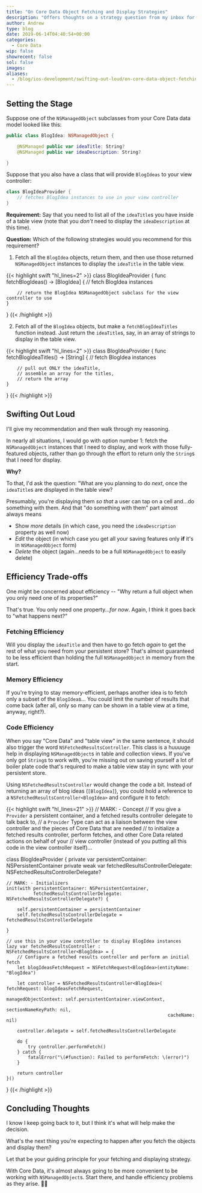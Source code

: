 ```yaml
---
title: "On Core Data Object Fetching and Display Strategies"
description: "Offers thoughts on a strategy question from my inbox for fetching Core Data objects and displaying them in a table view."
author: Andrew
type: blog
date: 2019-06-14T04:40:54+00:00
categories:
  - Core Data
wip: false
showrecent: false
sol: false
images:
aliases:
  - /blog/ios-development/swifting-out-loud/on-core-data-object-fetching-and-display-strategies/
---
```


## Setting the Stage
Suppose one of the `NSManagedObject` subclasses from your Core Data data model looked like this:

```swift
public class BlogIdea: NSManagedObject {

    @NSManaged public var ideaTitle: String?
    @NSManaged public var ideaDescription: String?

}
```

Suppose that you also have a class that will provide `BlogIdeas` to your view controller:

```swift
class BlogIdeaProvider {
    // fetches BlogIdea instances to use in your view controller
}
```

**Requirement:** Say that you need to list all of the `ideaTitle`s you have inside of a table view (note that you *don't* need to display the `ideaDescription` at this time).

**Question:**  Which of the following strategies would you recommend for this requirement?

1) Fetch all the `BlogIdea` objects, return them, and then use those returned `NSManagedObject` instances to display the `ideaTitle` in the table view.

{{< highlight swift "hl_lines=2" >}}
class BlogIdeaProvider {
    func fetchBlogIdeas() -> [BlogIdea] {
        // fetch BlogIdea instances

        // return the BlogIdea NSManagedObject subclass for the view controller to use
    }
}
{{< /highlight >}}

2) Fetch all of the `BlogIdea` objects, but make a `fetchBlogIdeaTitles` function instead. Just return the `ideaTitle`s, say, in an array of strings to display in the table view.

{{< highlight swift "hl_lines=2" >}}
class BlogIdeaProvider {
    func fetchBlogIdeaTitles() -> [String] {
        // fetch BlogIdea instances

        // pull out ONLY the ideaTitle, 
        // assemble an array for the titles, 
        // return the array
    }
}
{{< /highlight >}}

## Swifting Out Loud
I'll give my recommendation and then walk through my reasoning.

In nearly all situations, I would go with option number 1: fetch the `NSManagedObject` instances that I need to display, and work with those fully-featured objects, rather than go through the effort to return only the `String`s that I need for display.

**Why?**

To that, I'd ask the question:  "What are you planning to do *next*, once the `ideaTitle`s are displayed in the table view?

Presumably, you're displaying them *so that* a user can tap on a cell and...do something with them.  And that "do something with them" part almost always means

* Show *more* details (in which case, you need the `ideaDescription` property as well now)
* *Edit* the object (in which case you get all your saving features only **if** it's in `NSManagedObject` form)
* *Delete* the object (again...needs to be a full `NSManagedObject` to easily delete)

## Efficiency Trade-offs
One might be concerned about efficiency -- "Why return a full object when you only need one of its properties?"

That's true. You only need one property...*for now*.  Again, I think it goes back to "what happens next?"  

### Fetching Efficiency
Will you display the `ideaTitle` and then have to go fetch *again* to get the rest of what you need from your persistent store?  That's almost guaranteed to be less efficient than holding the full `NSManagedObject` in memory from the start.

### Memory Efficiency
If you're trying to stay memory-efficient, perhaps another idea is to fetch only a subset of the `BlogIdea`s... You could limit the number of results that come back (after all, only so many can be shown in a table view at a time, anyway, right?).

### Code Efficiency
When you say "Core Data" and "table view" in the same sentence, it should also trigger the word `NSFetchedResultsController`.  This class is a huuuuge help in displaying `NSManagedObject`s in table and collection views.  If you've only got `String`s to work with, you're missing out on saving yourself a lot of boiler plate code that's required to make a table view stay in sync with your persistent store.

Using `NSFetchedResultsController` would change the code a bit.  Instead of returning an array of blog ideas (`[BlogIdea]`), you could hold a reference to a `NSFetchedResultsController<BlogIdea>` and configure it to fetch:

{{< highlight swift "hl_lines=21" >}}
// MARK: - Concept
// If you give a `Provider` a persistent container, and a fetched results controller delegate to talk back to,
// a `Provider` Type can act as a liaison between the view controller and the pieces of Core Data that are needed
// to initialize a fetched results controller, perform fetches, and other Core Data related actions on behalf of your
// view controller (instead of you putting all this code in the view controller itself)...

class BlogIdeaProvider {
    private var persistentContainer: NSPersistentContainer
    private weak var fetchedResultsControllerDelegate: NSFetchedResultsControllerDelegate?
    
    // MARK: - Initializers
    init(with persistentContainer: NSPersistentContainer, 
              fetchedResultsControllerDelegate: NSFetchedResultsControllerDelegate?) {

        self.persistentContainer = persistentContainer
        self.fetchedResultsControllerDelegate = fetchedResultsControllerDelegate

    }
    
    // use this in your view controller to display BlogIdea instances
    lazy var fetchedResultsController : NSFetchedResultsController<BlogIdea> = {
        // Configure a fetched results controller and perform an initial fetch
        let blogIdeasFetchRequest = NSFetchRequest<BlogIdea>(entityName: "BlogIdea")
        
        let controller = NSFetchedResultsController<BlogIdea>(  fetchRequest: blogIdeasFetchRequest,
                                                                managedObjectContext: self.persistentContainer.viewContext,
                                                                sectionNameKeyPath: nil,
                                                                cacheName: nil)
        
        controller.delegate = self.fetchedResultsControllerDelegate
        
        do {
            try controller.performFetch()
        } catch {
            fatalError("\(#function): Failed to performFetch: \(error)")
        }
        
        return controller
    }()
}
{{< /highlight >}}

## Concluding Thoughts
I know I keep going back to it, but I think it's what will help make the decision.  

What's the next thing you're expecting to happen after you fetch the objects and display them?  

Let that be your guiding principle for your fetching and displaying strategy.

With Core Data, it's almost always going to be more convenient to be working with `NSManagedObject`s.  Start there, and handle efficiency problems as they arise. 🙌🏻


